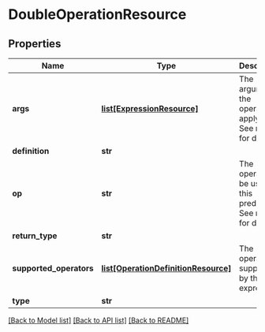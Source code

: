 # DoubleOperationResource

## Properties
Name | Type | Description | Notes
------------ | ------------- | ------------- | -------------
**args** | [**list[ExpressionResource]**](ExpressionResource.md) | The arguments the operator apply to. See notes for details. | 
**definition** | **str** |  | [optional] 
**op** | **str** | The operator to be used in this predicate. See notes for details. | 
**return_type** | **str** |  | [optional] 
**supported_operators** | [**list[OperationDefinitionResource]**](OperationDefinitionResource.md) | The operators supported by this expression | [optional] 
**type** | **str** |  | [optional] 

[[Back to Model list]](../README.md#documentation-for-models) [[Back to API list]](../README.md#documentation-for-api-endpoints) [[Back to README]](../README.md)



